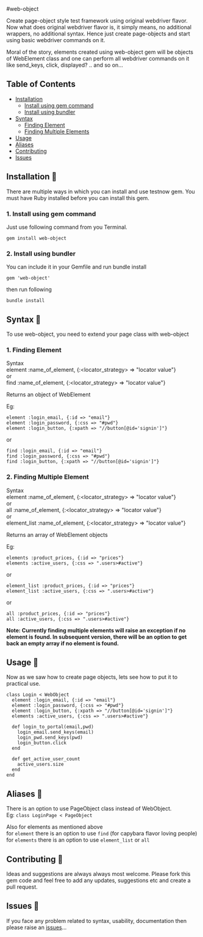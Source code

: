 #web-object  

Create page-object style test framework using original webdriver flavor.
Now what does original webdriver flavor is, it simply means, no additional wrappers, no additional syntax.
Hence just create page-objects and start using basic webdriver commands on it.

Moral of the story, elements created using web-object gem will be objects of WebElement class and one can perform all webdriver
commands on it like send_keys, click, displayed? .. and so on...

## Table of Contents
- [Installation](#install)  
    - [Install using gem command](#gem)    
    - [Install using bundler](#bundler)    
- [Syntax](#syntax)   
    - [Finding Element](#find_element)    
    - [Finding Multiple Elements](#find_elements)    
- [Usage](#usage)   
- [Aliases](#alias)    
- [Contributing](#contributing)  
- [Issues](#issues)     
    

## <a name="install"></a> Installation :eyes:  
There are multiple ways in which you can install and use testnow gem.
You must have Ruby installed before you can install this gem.   

### <a name="gem" /> 1. Install using gem command
Just use following command from you Terminal.
``` 
gem install web-object 
```
   
### <a name="bundler" /> 2. Install using bundler    
You can include it in your Gemfile and run bundle install

``` 
gem 'web-object' 
```   
then run following   
```   
bundle install   
```   
  
  
    
## <a name="syntax"></a> Syntax :eyes:    
    
To use web-object, you need to extend your page class with web-object

### <a name="find_element"></a> 1. Finding Element   
Syntax   
element :name_of_element, {:<locator_strategy> => "locator value"}   
or   
find :name_of_element, {:<locator_strategy> => "locator value"}   

Returns an object of WebElement

Eg:   
```   
element :login_email, {:id => "email"}   
element :login_password, {:css => "#pwd"}   
element :login_button, {:xpath => "//button[@id='signin']"}   
```      
or   
```   
find :login_email, {:id => "email"}   
find :login_password, {:css => "#pwd"}   
find :login_button, {:xpath => "//button[@id='signin']"}
```
   

### <a name="find_elements"></a> 2. Finding Multiple Element   
Syntax   
element :name_of_element, {:<locator_strategy> => "locator value"}   
or   
all :name_of_element, {:<locator_strategy> => "locator value"}   
or   
element_list :name_of_element, {:<locator_strategy> => "locator value"}

Returns an array of WebElement objects

Eg:   
```   
elements :product_prices, {:id => "prices"}   
elements :active_users, {:css => ".users>#active"}   
```      
or   
```   
element_list :product_prices, {:id => "prices"}   
element_list :active_users, {:css => ".users>#active"}   
```   
or
```   
all :product_prices, {:id => "prices"}   
all :active_users, {:css => ".users>#active"}   
```   
  
__Note: Currently finding multiple elements will raise an exception if no element is found. 
In subsequent version, there will be an option to get back an empty array if no element is found.__  
  
    
      
## <a name="usage"></a> Usage :eyes:   
Now as we saw how to create page objects, lets see how to put it to practical use.

```   
class Login < WebObject
  element :login_email, {:id => "email"}   
  element :login_password, {:css => "#pwd"}   
  element :login_button, {:xpath => "//button[@id='signin']"}   
  elements :active_users, {:css => ".users>#active"} 
  
  def login_to_portal(email,pwd)  
    login_email.send_keys(email)  
    login_pwd.send_keys(pwd)  
    login_button.click  
  end  
    
  def get_active_user_count   
    active_users.size
  end
end  
```   

## <a name="alias"></a> Aliases :eyes:   
There is an option to use PageObject class instead of WebObject.  
Eg:
``` class LoginPage < PageObject ```   
   
Also for elements as mentioned above   
for `element` there is an option to use `find` (for capybara flavor loving people)  
for `elements` there is an option to use `element_list` or `all`   

  
## <a name="contributing"></a> Contributing :eyes:
Ideas and suggestions are always always most welcome. Please fork this gem code and feel free to add any updates, suggestions etc and create a pull request.  

## <a name="issues"></a> Issues :eyes:
If you face any problem related to syntax, usability, documentation then please raise an [issues](https://github.com/krupani/web-object/issues)...   

